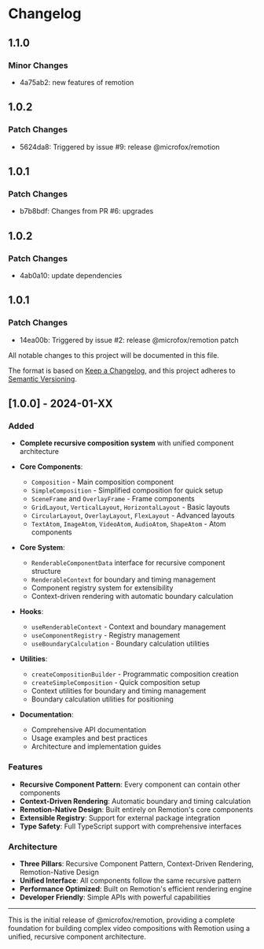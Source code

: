 # Changelog

## 1.1.0

### Minor Changes

- 4a75ab2: new features of remotion

## 1.0.2

### Patch Changes

- 5624da8: Triggered by issue #9: release @microfox/remotion

## 1.0.1

### Patch Changes

- b7b8bdf: Changes from PR #6: upgrades

## 1.0.2

### Patch Changes

- 4ab0a10: update dependencies

## 1.0.1

### Patch Changes

- 14ea00b: Triggered by issue #2: release @microfox/remotion patch

All notable changes to this project will be documented in this file.

The format is based on [Keep a Changelog](https://keepachangelog.com/en/1.0.0/),
and this project adheres to [Semantic Versioning](https://semver.org/spec/v2.0.0.html).

## [1.0.0] - 2024-01-XX

### Added

- **Complete recursive composition system** with unified component architecture
- **Core Components**:
  - `Composition` - Main composition component
  - `SimpleComposition` - Simplified composition for quick setup
  - `SceneFrame` and `OverlayFrame` - Frame components
  - `GridLayout`, `VerticalLayout`, `HorizontalLayout` - Basic layouts
  - `CircularLayout`, `OverlayLayout`, `FlexLayout` - Advanced layouts
  - `TextAtom`, `ImageAtom`, `VideoAtom`, `AudioAtom`, `ShapeAtom` - Atom components

- **Core System**:
  - `RenderableComponentData` interface for recursive component structure
  - `RenderableContext` for boundary and timing management
  - Component registry system for extensibility
  - Context-driven rendering with automatic boundary calculation

- **Hooks**:
  - `useRenderableContext` - Context and boundary management
  - `useComponentRegistry` - Registry management
  - `useBoundaryCalculation` - Boundary calculation utilities

- **Utilities**:
  - `createCompositionBuilder` - Programmatic composition creation
  - `createSimpleComposition` - Quick composition setup
  - Context utilities for boundary and timing management
  - Boundary calculation utilities for positioning

- **Documentation**:
  - Comprehensive API documentation
  - Usage examples and best practices
  - Architecture and implementation guides

### Features

- **Recursive Component Pattern**: Every component can contain other components
- **Context-Driven Rendering**: Automatic boundary and timing calculation
- **Remotion-Native Design**: Built entirely on Remotion's core components
- **Extensible Registry**: Support for external package integration
- **Type Safety**: Full TypeScript support with comprehensive interfaces

### Architecture

- **Three Pillars**: Recursive Component Pattern, Context-Driven Rendering, Remotion-Native Design
- **Unified Interface**: All components follow the same recursive pattern
- **Performance Optimized**: Built on Remotion's efficient rendering engine
- **Developer Friendly**: Simple APIs with powerful capabilities

---

This is the initial release of @microfox/remotion, providing a complete foundation for building complex video compositions with Remotion using a unified, recursive component architecture.
